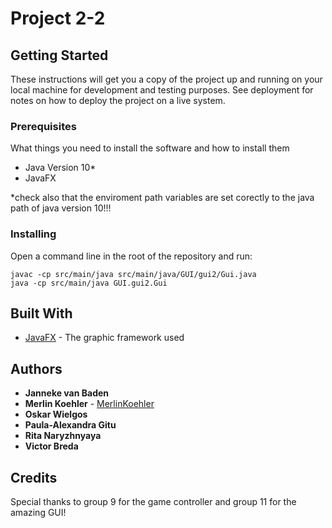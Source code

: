 # Project 2-2



## Getting Started

These instructions will get you a copy of the project up and running on your local machine for development and testing purposes. See deployment for notes on how to deploy the project on a live system.

### Prerequisites

What things you need to install the software and how to install them

* Java Version 10\*
* JavaFX

\*check also that the enviroment path variables are set corectly to the java path of java version 10!!!
### Installing

Open a command line in the root of the repository and run:
```
javac -cp src/main/java src/main/java/GUI/gui2/Gui.java
java -cp src/main/java GUI.gui2.Gui
```

## Built With

* [JavaFX](https://openjfx.io/) - The graphic framework used

## Authors

* **Janneke van Baden**
* **Merlin Koehler** - [MerlinKoehler](https://github.com/MerlinKoehler)
* **Oskar Wielgos**
* **Paula-Alexandra Gitu**
* **Rita Naryzhnyaya**
* **Victor Breda**

## Credits
Special thanks to group 9 for the game controller and group 11 for the amazing GUI!